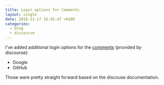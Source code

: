 ```yaml
---
title: Login options for Comments
layout: single
date: 2019-11-17 16:45:47 +0100
categories:
  - blog
  - discourse
---
```

I've added additional login options for the [comments](https://discourse.abgefaerbt.de) (provided by discourse):

- Google
- GitHub

Those were pretty straight forward based on the discouse documentation.
